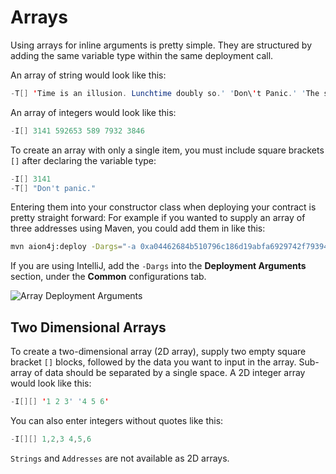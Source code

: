 # Arrays

Using arrays for inline arguments is pretty simple. They are structured by adding the same variable type within the same deployment call.

An array of string would look like this:

```java
-T[] 'Time is an illusion. Lunchtime doubly so.' 'Don\'t Panic.' 'The ships hung in the sky in much the same way that bricks don\'t.'
```

An array of integers would look like this:

```java
-I[] 3141 592653 589 7932 3846
```

To create an array with only a single item, you must include square brackets `[]` after declaring the variable type:

```java
-I[] 3141
-T[] "Don't panic."
```

Entering them into your constructor class when deploying your contract is pretty straight forward: For example if you wanted to supply an array of three addresses using Maven, you could add them in like this:

```bash
mvn aion4j:deploy -Dargs="-a 0xa04462684b510796c186d19abfa6929742f79394583d6efb1243bbb473f21d9f 0xa0f1002373877bd6987f23af0daa97f5d886d591cf308408cb396eda44f3456e 0xa08ff81385e37fa8a7a3ab045ac0d25187fdfbae58ae54cc5ab44d90cdac6648"
```

If you are using IntelliJ, add the `-Dargs` into the **Deployment Arguments** section, under the **Common** configurations tab.

![Array Deployment Arguments](/aion-virtual-machine/images/array-deployment-arguments.png)

## Two Dimensional Arrays

To create a two-dimensional array (2D array), supply two empty square bracket `[]` blocks, followed by the data you want to input in the array. Sub-array of data should be separated by a single space. A 2D integer array would look like this:

```java
-I[][] '1 2 3' '4 5 6'
```

You can also enter integers without quotes like this:

```java
-I[][] 1,2,3 4,5,6
```

`Strings` and `Addresses` are not available as 2D arrays.
